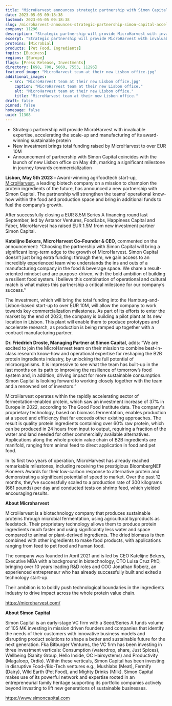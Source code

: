 ```yaml
---
title: "MicroHarvest announces strategic partnership with Simon Capital to accelerate path to commercialization"
date: 2023-05-05 09:18:38
lastmod: 2023-05-05 09:18:38
slug: /microharvest-announces-strategic-partnership-simon-capital-accelerate-path
company: 11296
description: "Strategic partnership will provide MicroHarvest with invaluable expertise, accelerating the scale-up and manufacturing of its award-winning sustainable protein"
excerpt: "Strategic partnership will provide MicroHarvest with invaluable expertise, accelerating the scale-up and manufacturing of its award-winning sustainable protein"
proteins: [Microbial]
products: [Pet Food, Ingredients]
topics: [Business]
regions: [Europe]
flags: [Press Release, Investments]
directory: [698, 700, 5660, 7553, 11296]
featured_image: "MicroHarvest team at their new Lisbon office.jpg"
additional_images:
  - src: "MicroHarvest team at their new Lisbon office.jpg"
    caption: "MicroHarvest team at their new Lisbon office."
    alt: "MicroHarvest team at their new Lisbon office."
    title: "MicroHarvest team at their new Lisbon office."
draft: false
pinned: false
homepage: false
uuid: 11308
---
```

<ul>
<li>Strategic partnership will provide MicroHarvest with invaluable expertise, accelerating the scale-up and manufacturing of its award-winning sustainable protein</li>
<li>New investment brings total funding raised by MicroHarvest to over EUR 10M</li>
<li>Announcement of partnership with Simon Capital coincides with the launch of new Lisbon office on May 4th, marking a significant milestone in journey towards commercialization</li>
</ul>
<p><strong>Lisbon, May 5th 2023 – </strong>Award-winning agrifoodtech start-up, <a href="https://microharvest.com/">MicroHarvest</a>, a leading biotech company on a mission to champion the protein ingredients of the future, has announced a new partnership with Simon Capital. The partnership will strengthen the teams’ operational know-how within the food and production space and bring in additional funds to fuel the company’s growth. </p>
<p>After successfully closing a EUR 8.5M Series A financing round last September, led by Astanor Ventures, FoodLabs, Happiness Capital and Faber, MicroHarvest has raised EUR 1.5M from new investment partner Simon Capital.</p>
<p><strong>Katelijne Bekers, MicroHarvest Co-Founder & CEO</strong>, commented on the announcement: “Choosing the partnership with Simon Capital will bring a significant long-term edge to the growth of MicroHarvest. Simon Capital doesn’t just bring extra funding: through them, we gain access to an incredibly experienced team who understands the ins and outs of a manufacturing company in the food & beverage space. We share a result-oriented mindset and are purpose-driven, with the bold ambition of building a resilient food system. I believe this combination of operational and cultural match is what makes this partnership a critical milestone for our company’s success.’’</p>
<p>The investment, which will bring the total funding into the Hamburg-and-Lisbon-based start-up to over EUR 10M, will allow the company to work towards key commercialization milestones. As part of its efforts to enter the market by the end of 2023, the company is building a pilot plant at its new location in Lisbon. This plant will enable them to produce prototypes and accelerate research, as production is being ramped up together with a contract manufacturing partner.</p>
<p><strong>Dr. Friedrich Droste, Managing Partner at Simon Capital</strong>, adds: “We are excited to join the MicroHarvest team on their mission to combine best-in-class research know-how and operational expertise for reshaping the B2B protein ingredients industry, by unlocking the full potential of microorganisms. It is impressive to see what the team has built-up in the last months on its path to improving the resilience of tomorrow’s food system and, in addition, driving impact for more sustainable consumption. Simon Capital is looking forward to working closely together with the team and a renowned set of investors.”</p>
<p>MicroHarvest operates within the rapidly accelerating sector of fermentation-enabled protein, which saw an investment increase of 37% in Europe in 2022, according to The Good Food Institute data. The company's proprietary technology, based on biomass fermentation, enables production at a speed and efficiency that far exceeds other existing approaches. The result is quality protein ingredients containing over 60% raw protein, which can be produced in 24 hours from input to output, requiring a fraction of the water and land needed for other commercially available alternatives. Applications along the whole protein value chain of B2B ingredients are manifold, ranging from animal feed to direct application in food and pet food. </p>
<p>In its first two years of operation, MicroHarvest has already reached remarkable milestones, including receiving the prestigious BloombergNEF Pioneers Awards for their low-carbon response to alternative protein and demonstrating a significant potential of speed to market. Over the past 12 months, they’ve successfully scaled to a production rate of 300 kilograms (661 pounds) per day and conducted tests on shrimp feed, which yielded encouraging results.</p>
<p><strong>About Microharvest </strong></p>
<p>MicroHarvest is a biotechnology company that produces sustainable proteins through microbial fermentation, using agricultural byproducts as feedstock. Their proprietary technology allows them to produce protein ingredients much faster and using significantly less water and space compared to animal or plant-derived ingredients. The dried biomass is then combined with other ingredients to make food products, with applications ranging from feed to pet food and human food.  </p>
<p>The company was founded in April 2021 and is led by CEO Katelijne Bekers, Executive MBA with a background in biotechnology, CTO Luisa Cruz PhD, bringing over 10 years leading R&D roles and COO Jonathan Roberz, an experienced entrepreneur who has already successfully built and exited a technology start-up. </p>
<p>Their ambition is to boldly push technological boundaries in the ingredients industry to drive impact across the whole protein value chain. </p>
<p><a href="https://microharvest.com/">https://microharvest.com/</a> </p>
<p><strong>About Simon Capital</strong></p>
<p>Simon Capital is an early-stage VC firm with a Seed/Series A funds volume of 105 M€ investing in mission driven founders and companies that identify the needs of their customers with innovative business models and disrupting product solutions to shape a better and sustainable future for the next generation. Fka Bitburger Ventures, the VC firm has been investing in three investment verticals: Consumption (waterdrop, share, Just Spices), Wellbeing (Sanity Group, Hello Inside, OC Hairsystems) and Productivity (Magaloop, Ordio). Within these verticals, Simon Capital has been investing in disruptive Food-/Bio-Tech ventures e.g., Mushlabs (Meat), Fermify (Dairy), Wild Earth (Pet Food), and Mighty Drinks (Milk). Simon Capital makes use of its powerful network and expertise rooted in an entrepreneurial family heritage supporting its portfolio companies actively beyond investing to lift new generations of sustainable businesses.</p>
<p><a href="https://www.simoncapital.com">https://www.simoncapital.com</a></p>

